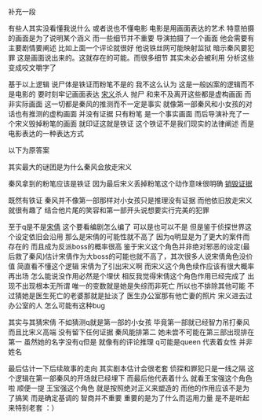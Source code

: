 补充一段

有些人其实没看懂我说什么 或者说也不懂电影 电影是用画面表达的艺术 特意拍摄的画面是为了说明某个涵义 而一些细节并不重要 导演拍摄了一个画面 他会需要有主要剧情要阐述 比如上面一个评论就很好 他说铁丝网可能映射监狱 暗示秦风要犯罪 这是画面说出来的。这就存在的可能。而很多细节 其实未必会被利用 分析这些变成咬文嚼字了

  

基于以上逻辑 说尸体是铁证而粉笔不是的 我不这么认为 这是一般凶案的逻辑而不是电影的 要时刻牢记画面表达 [宋义](https://www.zhihu.com/search?q=%E5%AE%8B%E4%B9%89&search_source=Entity&hybrid_search_source=Entity&hybrid_search_extra=%7B%22sourceType%22%3A%22answer%22%2C%22sourceId%22%3A321314239%7D)杀人 抛尸 和来不及离开这些都是虚构画面 而非实际画面 这一切都是秦风的推测而不一定是事实 就像第一部秦风和小女孩的对话也有推测的虚构画面 并没有证据 只有粉笔 是一个事实画面 而后导演补充了一个宋义毁掉粉笔的画面 就印证这就是铁证 这个铁证不是我们现实的法律阐述 而是电影表达的一种表达方式

  

以下为原答案

其实最大的谜团是为什么秦风会放走宋义

秦风拿到的粉笔应该是铁证 因为最后宋义丢掉粉笔这个动作意味很明确 [销毁证据](https://www.zhihu.com/search?q=%E9%94%80%E6%AF%81%E8%AF%81%E6%8D%AE&search_source=Entity&hybrid_search_source=Entity&hybrid_search_extra=%7B%22sourceType%22%3A%22answer%22%2C%22sourceId%22%3A321314239%7D)

既然有铁证 秦风并不像第一部那样对小女孩只是推理没有证据 而他依旧放走宋义就很有趣了 结合他片尾的笑容和第一部开头说想要实行完美的犯罪

至于q是不是[宋倩](https://www.zhihu.com/search?q=%E5%AE%8B%E5%80%A9&search_source=Entity&hybrid_search_source=Entity&hybrid_search_extra=%7B%22sourceType%22%3A%22answer%22%2C%22sourceId%22%3A321314239%7D) 这个要看编剧怎么编了 可以是也可以不是 但是鉴于侦探世界这个设定依旧会沿用 那么是宋倩的可能性就不高了 因为q明显是为了更大的案件而存在的 而且成为反派boss的概率很高 鉴于宋义这个角色并非绝对邪恶的设定(最后救了秦风)估计宋倩作为大boss的可能也就不高了，其次很多人说宋倩角色没价值 简直看不懂这个逻辑 宋倩为了引出宋义啊 而宋义这个角色续作应该有很大概率再出场 怎么能说没作用必然是个埋伏 相反我觉得宋倩这个角色作用已经完成了 出现不出现根本无所谓 唯一的变数就是她是失综而非死亡 所以也不排除其他可能 不过猜她是医生死亡的老婆那就是扯淡了 医生办公室那有他亡妻的照片 宋义进去过办公室的人 怎么可能有这种bug

其实与其猜宋倩 不如猜测q就是第一部的小女孩 毕竟第一部就已经智力吊打秦风 而且比宋义高端 没有留下任何证据 秦风能排第二 她未尝不可能在第三部出现排在第一 虽然她的名字没有q但是 就像有的评论推理 q可能是queen 代表着女性 并非姓名

最后估计一下后续故事的走向 其实剧本估计会很老套 侦探和罪犯只是一线之隔 这个逻辑在第一部秦风的开场就已经埋下 而最后他代表着什么 就看王宝强这个角色啦 顺便一提 王宝强这个角色 就是按照绝对正义来塑造的 而他的作用应该不是为了搞笑 而是确定基调的 智商并不重要 重要的是为了什么而运用力量 是不是听起来特别老套 ：）